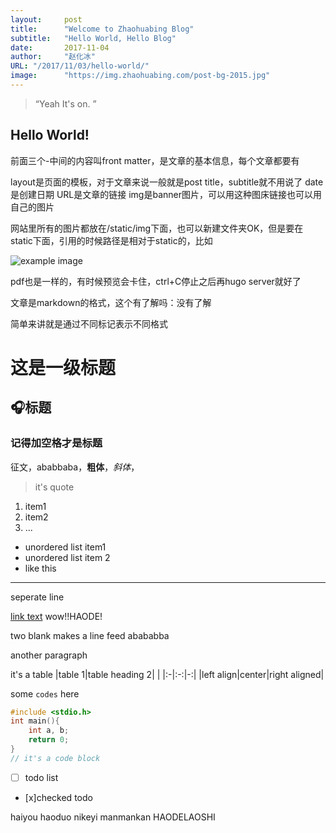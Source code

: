 ```yaml
---
layout:     post 
title:      "Welcome to Zhaohuabing Blog"
subtitle:   "Hello World, Hello Blog"
date:       2017-11-04
author:     "赵化冰"
URL: "/2017/11/03/hello-world/"
image:      "https://img.zhaohuabing.com/post-bg-2015.jpg"
---
```


> “Yeah It's on. ”


## Hello World!

前面三个-中间的内容叫front matter，是文章的基本信息，每个文章都要有

 layout是页面的模板，对于文章来说一般就是post
 title，subtitle就不用说了
 date是创建日期
 URL是文章的链接
 img是banner图片，可以用这种图床链接也可以用自己的图片

网站里所有的图片都放在/static/img下面，也可以新建文件夹OK，但是要在static下面，引用的时候路径是相对于static的，比如

![example image](/img/404-bg.jpg)

pdf也是一样的，有时候预览会卡住，ctrl+C停止之后再hugo server就好了

文章是markdown的格式，这个有了解吗：没有了解

简单来讲就是通过不同标记表示不同格式

# 这是一级标题

## 🎧标题

### 记得加空格才是标题

征文，ababbaba，**粗体**，*斜体*，

>it's quote

1. item1
2. item2
3. ...

- unordered list item1
- unordered list item 2
- like this

---

seperate line

[link text](https://google.com)
wow!!HAODE!

two blank makes a line feed
abababba

another paragraph

it's a table
|table 1|table heading 2| |
|:-|:-:|-:|
|left align|center|right aligned|

some `codes` here

```C
#include <stdio.h>
int main(){
    int a, b;
    return 0;
}
// it's a code block
```

- [ ] todo list
- [x]checked todo

haiyou haoduo nikeyi manmankan HAODELAOSHI
